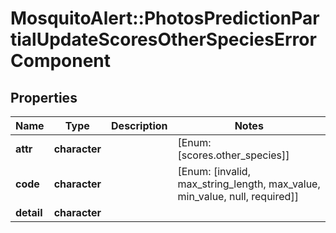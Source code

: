 # MosquitoAlert::PhotosPredictionPartialUpdateScoresOtherSpeciesErrorComponent


## Properties
Name | Type | Description | Notes
------------ | ------------- | ------------- | -------------
**attr** | **character** |  | [Enum: [scores.other_species]] 
**code** | **character** |  | [Enum: [invalid, max_string_length, max_value, min_value, null, required]] 
**detail** | **character** |  | 


